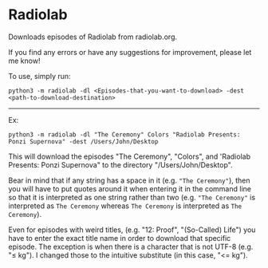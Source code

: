 # Radiolab

Downloads episodes of Radiolab from radiolab.org.



If you find any errors or have any suggestions for improvement, please let me know!

To use, simply run:

 `python3 -m radiolab -dl <Episodes-that-you-want-to-download> -dest <path-to-download-destination>`


---

Ex:


`python3 -m radiolab -dl "The Ceremony" Colors "Radiolab Presents: Ponzi Supernova" -dest /Users/John/Desktop`


This will download the episodes "The Ceremony", "Colors", and 'Radiolab Presents: Ponzi Supernova" to the directory "/Users/John/Desktop".


Bear in mind that if any string has a space in it (e.g. `"The Ceremony"`), then you will have to put quotes around it when entering it in the command line so that it is interpreted as one string rather than two (e.g. `"The Ceremony"` is interpreted as `The Ceremony` whereas `The Ceremony` is interpreted as `The` `Ceremony`).



Even for episodes with weird titles, (e.g. "12: Proof", "(So-Called) Life") you have to enter the exact title name in order to download that specific episode. The exception is when there is a character that is not UTF-8 (e.g. "≤ kg"). I changed those to the intuitive substitute (in this case, "<= kg").


